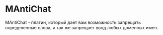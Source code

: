 # MAntiChat
MAntiChat - плагин, который дает вам возможность запрещать определенные слова, а так же запрещает ввод любых доменных имен.
